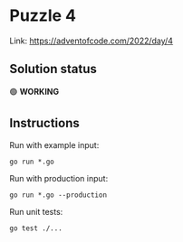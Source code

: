 # Puzzle 4

Link: https://adventofcode.com/2022/day/4

## Solution status

🟢 **WORKING**

## Instructions

Run with example input:

```shell
go run *.go
```

Run with production input:

```shell
go run *.go --production
```

Run unit tests:

```shell
go test ./...
```
